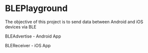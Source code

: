 # BLEPlayground
The objective of this project is to send data between Android and iOS devices via BLE

BLEAdvertise  - Android App


BLEReceiver   - iOS App
